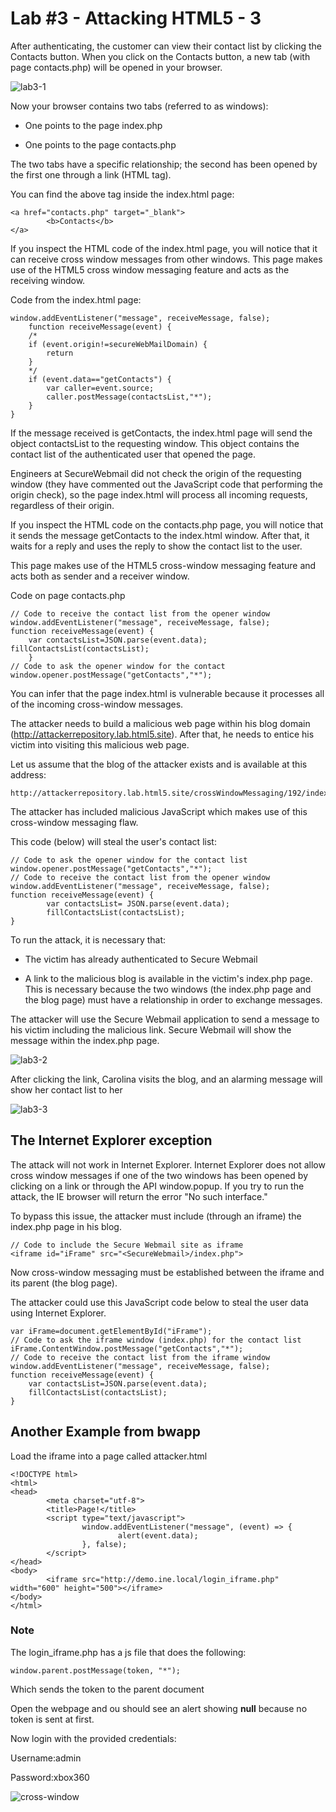 # Lab #3 - Attacking HTML5 - 3

After authenticating, the customer can view their contact list by clicking the Contacts button. When you click on the Contacts button, a new tab (with page contacts.php) will be opened in your browser.

![lab3-1](images/lab3-1.png)

Now your browser contains two tabs (referred to as windows):

- One points to the page index.php

- One points to the page contacts.php

The two tabs have a specific relationship; the second has been opened by the first one through a link (HTML tag).

You can find the above tag inside the index.html page:

    <a href="contacts.php" target="_blank"> 
            <b>Contacts</b> 
    </a>
If you inspect the HTML code of the index.html page, you will notice that it can receive cross window messages from other windows. This page makes use of the HTML5 cross window messaging feature and acts as the receiving window.

Code from the index.html page:

    window.addEventListener("message", receiveMessage, false);
        function receiveMessage(event) {
        /* 
        if (event.origin!=secureWebMailDomain) {
            return
        } 
        */ 
        if (event.data=="getContacts") {
            var caller=event.source; 
            caller.postMessage(contactsList,"*");
        } 
    }

If the message received is getContacts, the index.html page will send the object contactsList to the requesting window. This object contains the contact list of the authenticated user that opened the page.

Engineers at SecureWebmail did not check the origin of the requesting window (they have commented out the JavaScript code that performing the origin check), so the page index.html will process all incoming requests, regardless of their origin.

If you inspect the HTML code on the contacts.php page, you will notice that it sends the message getContacts to the index.html window. After that, it waits for a reply and uses the reply to show the contact list to the user.

This page makes use of the HTML5 cross-window messaging feature and acts both as sender and a receiver window.

Code on page contacts.php

    // Code to receive the contact list from the opener window window.addEventListener("message", receiveMessage, false); 
    function receiveMessage(event) {
        var contactsList=JSON.parse(event.data);               fillContactsList(contactsList); 
        } 
    // Code to ask the opener window for the contact window.opener.postMessage("getContacts","*");

You can infer that the page index.html is vulnerable because it processes all of the incoming cross-window messages.

The attacker needs to build a malicious web page within his blog domain (http://attackerrepository.lab.html5.site). After that, he needs to entice his victim into visiting this malicious web page.

Let us assume that the blog of the attacker exists and is available at this address:

    http://attackerrepository.lab.html5.site/crossWindowMessaging/192/index.html
The attacker has included malicious JavaScript which makes use of this cross-window messaging flaw.

This code (below) will steal the user's contact list:

    // Code to ask the opener window for the contact list window.opener.postMessage("getContacts","*");
    // Code to receive the contact list from the opener window window.addEventListener("message", receiveMessage, false); 
    function receiveMessage(event) { 
            var contactsList= JSON.parse(event.data);
            fillContactsList(contactsList); 
    }

To run the attack, it is necessary that:

- The victim has already authenticated to Secure Webmail

- A link to the malicious blog is available in the victim's index.php page. This is necessary because the two windows (the index.php page and the blog page) must have a relationship in order to exchange messages.

The attacker will use the Secure Webmail application to send a message to his victim including the malicious link. Secure Webmail will show the message within the index.php page.

![lab3-2](images/lab3-2.png)

After clicking the link, Carolina visits the blog, and an alarming message will show her contact list to her

![lab3-3](images/lab3-3.png)


## The Internet Explorer exception

The attack will not work in Internet Explorer. Internet Explorer does not allow cross window messages if one of the two windows has been opened by clicking on a link or through the API window.popup. If you try to run the attack, the IE browser will return the error "No such interface."

To bypass this issue, the attacker must include (through an iframe) the index.php page in his blog.

    // Code to include the Secure Webmail site as iframe 
    <iframe id="iFrame" src="<SecureWebmail>/index.php">

Now cross-window messaging must be established between the iframe and its parent (the blog page).

The attacker could use this JavaScript code below to steal the user data using Internet Explorer.

    var iFrame=document.getElementById("iFrame"); 
    // Code to ask the iframe window (index.php) for the contact list iFrame.ContentWindow.postMessage("getContacts","*");
    // Code to receive the contact list from the iframe window 
    window.addEventListener("message", receiveMessage, false);
    function receiveMessage(event) {
        var contactsList=JSON.parse(event.data); 
        fillContactsList(contactsList);
    }

## Another Example from bwapp

Load the iframe into a page called attacker.html

    <!DOCTYPE html>
    <html>
    <head>
            <meta charset="utf-8">
            <title>Page!</title>
            <script type="text/javascript">
                    window.addEventListener("message", (event) => {
                            alert(event.data);
                    }, false);
            </script>
    </head>
    <body>
            <iframe src="http://demo.ine.local/login_iframe.php" width="600" height="500"></iframe>
    </body>
    </html>

### Note

The login_iframe.php has a js file that does the following:

    window.parent.postMessage(token, "*");

Which sends the token to the parent document

Open the webpage and ou should see an alert showing **null** because no token is sent at first.

Now login with the provided credentials:

Username:admin

Password:xbox360

![cross-window](images/cross-window.png)